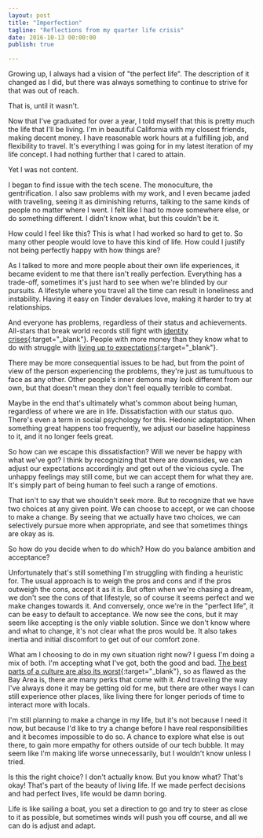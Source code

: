 ```yaml
---
layout: post
title: "Imperfection"
tagline: "Reflections from my quarter life crisis"
date: 2016-10-13 00:00:00
publish: true

---
```


Growing up, I always had a vision of "the perfect life". The description of it 
changed as I did, but there was always something to continue to strive for that 
was out of reach.

That is, until it wasn't.

Now that I've graduated for over a year, I told myself that this is pretty much 
the life that I'll be living. I'm in beautiful California with my closest 
friends, making decent money. I have reasonable work hours at a fulfilling job, 
and flexibility to travel. It's everything I was going for in my latest 
iteration of my life concept. I had nothing further that I cared to attain.

Yet I was not content.

I began to find issue with the tech scene. The monoculture, the gentrification. 
I also saw problems with my work, and I even became jaded with traveling, seeing 
it as diminishing returns, talking to the same kinds of people no matter where I 
went. I felt like I had to move somewhere else, or do something different. I 
didn't know what, but this couldn't be it.

How could I feel like this? This is what I had worked so hard to get to. So many 
other people would love to have this kind of life. How could I justify not being 
perfectly happy with how things are?

As I talked to more and more people about their own life experiences, it became 
evident to me that there isn't really perfection. Everything has a trade-off, 
sometimes it's just hard to see when we're blinded by our pursuits. A lifestyle 
where you travel all the time can result in loneliness and instability. Having 
it easy on Tinder devalues love, making it harder to try at relationships.

And everyone has problems, regardless of their status and achievements. 
All-stars that break world records still fight with [identity 
crises](http://www.espn.com/espn/feature/story/_/id/16425548/michael-phelps-prepares-life-2016-rio-olympics){:target="_blank"}. 
People with more money than they know what to do with struggle with [living up 
to 
expectations](http://www.bloomberg.com/news/features/2015-10-01/children-of-the-yuan-percent-everyone-hates-china-s-rich-kids){:target="_blank"}.

There may be more consequential issues to be had, but from the point of view of 
the person experiencing the problems, they're just as tumultuous to face as any 
other. Other people's inner demons may look different from our own, but that 
doesn't mean they don't feel equally terrible to combat.

Maybe in the end that's ultimately what's common about being human, regardless 
of where we are in life. Dissatisfaction with our status quo. There's even a 
term in social psychology for this. Hedonic adaptation. When something great 
happens too frequently, we adjust our baseline happiness to it, and it no longer 
feels great.

So how can we escape this dissatisfaction? Will we never be happy with what 
we've got? I think by recognizing that there are downsides, we can adjust our 
expectations accordingly and get out of the vicious cycle. The unhappy feelings 
may still come, but we can accept them for what they are. It's simply part of 
being human to feel such a range of emotions.

That isn't to say that we shouldn't seek more. But to recognize that we have two 
choices at any given point. We can choose to accept, or we can choose to make a 
change. By seeing that we actually have two choices, we can selectively pursue 
more when appropriate, and see that sometimes things are okay as is.

So how do you decide when to do which? How do you balance ambition and 
acceptance?

Unfortunately that's still something I'm struggling with finding a heuristic 
for. The usual approach is to weigh the pros and cons and if the pros outweigh 
  the cons, accept it as it is. But often when we're chasing a dream, we don't 
  see the cons of that lifestyle, so of course it seems perfect and we make 
  changes towards it. And conversely, once we're in the "perfect life", it can 
  be easy to default to acceptance. We now see the cons, but it may seem like 
  accepting is the only viable solution. Since we don't know where and what to 
  change, it's not clear what the pros would be. It also takes inertia and 
  initial discomfort to get out of our comfort zone.

What am I choosing to do in my own situation right now? I guess I'm doing a mix 
of both. I'm accepting what I've got, both the good and bad. [The best parts of 
a culture are also its 
worst](https://markmanson.net/prove-yourself){:target="_blank"}, so as flawed as 
the Bay Area is, there are many perks that come with it. And traveling the way 
I've always done it may be getting old for me, but there are other ways I can 
still experience other places, like living there for longer periods of time to 
interact more with locals.

I'm still planning to make a change in my life, but it's not because I need it 
now, but because I'd like to try a change before I have real responsibilities 
and it becomes impossible to do so. A chance to explore what else is out there, 
to gain more empathy for others outside of our tech bubble. It may seem like I'm 
making life worse unnecessarily, but I wouldn't know unless I tried.

Is this the right choice? I don't actually know. But you know what? That's okay! 
That's part of the beauty of living life. If we made perfect decisions and had 
perfect lives, life would be damn boring.

Life is like sailing a boat, you set a direction to go and try to steer as close 
to it as possible, but sometimes winds will push you off course, and all we can 
do is adjust and adapt.
